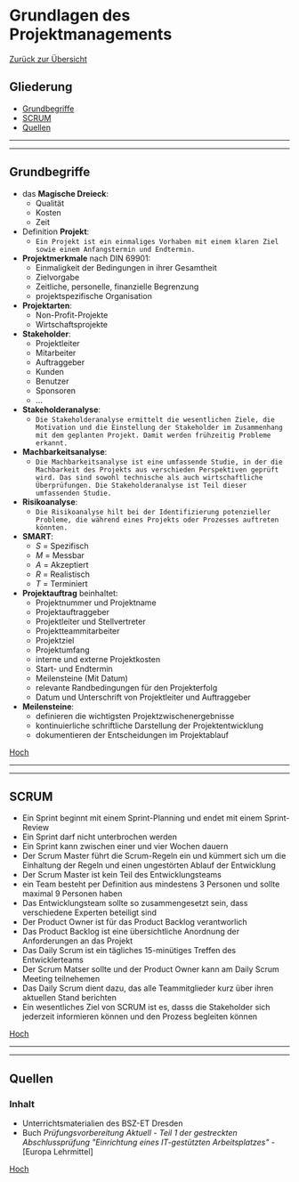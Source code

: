 # Grundlagen des Projektmanagements

[Zurück zur Übersicht](../readme.md)

## Gliederung

- [Grundbegriffe](#grundbegriffe)
- [SCRUM](#scrum)
- [Quellen](#quellen)

---
---

## Grundbegriffe

- das **Magische Dreieck**:
  - Qualität
  - Kosten
  - Zeit
- Definition **Projekt**:
  - `Ein Projekt ist ein einmaliges Vorhaben mit einem klaren Ziel sowie einem Anfangstermin und Endtermin.`
- **Projektmerkmale** nach DIN 69901:
  - Einmaligkeit der Bedingungen in ihrer Gesamtheit
  - Zielvorgabe
  - Zeitliche, personelle, finanzielle Begrenzung
  - projektspezifische Organisation
- **Projektarten**:
  - Non-Profit-Projekte
  - Wirtschaftsprojekte
- **Stakeholder**:
  - Projektleiter
  - Mitarbeiter
  - Auftraggeber
  - Kunden
  - Benutzer
  - Sponsoren
  - ...
- **Stakeholderanalyse**:
  - `Die Stakeholderanalyse ermittelt die wesentlichen Ziele, die Motivation und die Einstellung der Stakeholder im Zusammenhang mit dem geplanten Projekt. Damit werden frühzeitig Probleme erkannt.`
- **Machbarkeitsanalyse**:
  - `Die Machbarkeitsanalyse ist eine umfassende Studie, in der die Machbarkeit des Projekts aus verschieden Perspektiven geprüft wird. Das sind sowohl technische als auch wirtschaftliche Überprüfungen. Die Stakeholderanalyse ist Teil dieser umfassenden Studie.`
- **Risikoanalyse**:
  - `Die Risikoanalyse hilt bei der Identifizierung potenzieller Probleme, die während eines Projekts oder Prozesses auftreten könnten.`
- **SMART**:
  - *S* = Spezifisch
  - *M* = Messbar
  - *A* = Akzeptiert
  - *R* = Realistisch
  - *T* = Terminiert
- **Projektauftrag** beinhaltet:
  - Projektnummer und Projektname
  - Projektauftraggeber
  - Projektleiter und Stellvertreter
  - Projektteammitarbeiter
  - Projektziel
  - Projektumfang
  - interne und externe Projektkosten
  - Start- und Endtermin
  - Meilensteine (Mit Datum)
  - relevante Randbedingungen für den Projekterfolg
  - Datum und Unterschrift von Projektleiter und Auftraggeber
- **Meilensteine**:
  - definieren die wichtigsten Projektzwischenergebnisse
  - kontinuierliche schriftliche Darstellung der Projektentwicklung
  - dokumentieren der Entscheidungen im Projektablauf

[Hoch](#gliederung)

---
---

## SCRUM

- Ein Sprint beginnt mit einem Sprint-Planning und endet mit einem Sprint-Review
- Ein Sprint darf nicht unterbrochen werden
- Ein Sprint kann zwischen einer und vier Wochen dauern
- Der Scrum Master führt die Scrum-Regeln ein und kümmert sich um die Einhaltung der Regeln und einen ungestörten Ablauf der Entwicklung
- Der Scrum Master ist kein Teil des Entwicklungsteams
- ein Team besteht per Definition aus mindestens 3 Personen und sollte maximal 9 Personen haben
- Das Entwicklungsteam sollte so zusammengesetzt sein, dass verschiedene Experten beteiligt sind
- Der Product Owner ist für das Product Backlog verantworlich
- Das Product Backlog ist eine übersichtliche Anordnung der Anforderungen an das Projekt
- Das Daily Scrum ist ein tägliches 15-minütiges Treffen des Entwicklerteams
- Der Scrum Matser sollte und der Product Owner kann am Daily Scrum Meeting teilnehemen
- Das Daily Scrum dient dazu, das alle Teammitglieder kurz über ihren aktuellen Stand berichten
- Ein wesentliches Ziel von SCRUM ist es, dasss die Stakeholder sich jederzeit informieren können und den Prozess begleiten können

[Hoch](#gliederung)

---
---

## Quellen

### Inhalt

- Unterrichtsmaterialien des BSZ-ET Dresden
- Buch *Prüfungsvorbereitung Aktuell - Teil 1 der gestreckten Abschlussprüfung "Einrichtung eines IT-gestützten Arbeitsplatzes"* -  [Europa Lehrmittel]

[Hoch](#gliederung)
